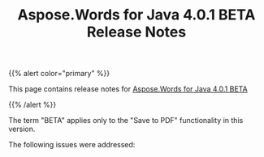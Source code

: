 ﻿---
title: Aspose.Words for Java 4.0.1 BETA Release Notes
second_title: Aspose.Words for Java
articleTitle: Aspose.Words for Java 4.0.1 BETA Release Notes
linktitle: Aspose.Words for Java 4.0.1 BETA Release Notes
description: "Aspose.Words for Java 4.0.1 BETA Release Notes – the latest updates and fixes."
type: docs
weight: 20
url: /java/aspose-words-for-java-4-0-1-beta-release-notes/
---

{{% alert color="primary" %}}

This page contains release notes for [Aspose.Words for Java 4.0.1 BETA](https://downloads.aspose.com/words/java/new-releases/aspose.words-for-java-4.0.1-beta/)

{{% /alert %}}

The term "BETA" applies only to the "Save to PDF" functionality in this version.

The following issues were addressed:
